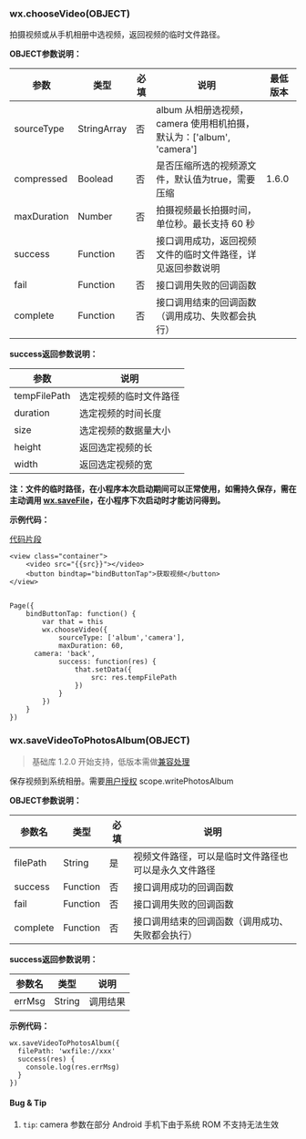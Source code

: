 <!-- https://developers.weixin.qq.com/miniprogram/dev/api/media-video.html -->

### wx.chooseVideo(OBJECT)

拍摄视频或从手机相册中选视频，返回视频的临时文件路径。

**OBJECT参数说明：**

  参数          |  类型          |  必填 |  说明                                                 | 最低版本 
----------------|----------------|-------|-------------------------------------------------------|----------
  sourceType    |  StringArray   |  否   |album 从相册选视频，camera 使用相机拍摄，默认为：['album', 'camera']|          
  compressed    |  Boolead       |  否   |  是否压缩所选的视频源文件，默认值为true，需要压缩     |  1.6.0   
  maxDuration   |  Number        |  否   |  拍摄视频最长拍摄时间，单位秒。最长支持 60 秒         |          
  success       |  Function      |  否   |接口调用成功，返回视频文件的临时文件路径，详见返回参数说明|          
  fail          |  Function      |  否   |  接口调用失败的回调函数                               |          
  complete      |  Function      |  否   |  接口调用结束的回调函数（调用成功、失败都会执行）     |          

**success返回参数说明：**

  参数           |  说明          
-----------------|----------------
  tempFilePath   |选定视频的临时文件路径
  duration       |选定视频的时间长度
  size           |选定视频的数据量大小
  height         |返回选定视频的长
  width          |返回选定视频的宽

**注：文件的临时路径，在小程序本次启动期间可以正常使用，如需持久保存，需在主动调用 [wx.saveFile](https://developers.weixin.qq.com/miniprogram/dev/api/file.html)，在小程序下次启动时才能访问得到。**

**示例代码：**

[代码片段](wechatide://minicode/Qu4htbmu6RYo)

    <view class="container">
        <video src="{{src}}"></video>
        <button bindtap="bindButtonTap">获取视频</button>
    </view>
    

    Page({
        bindButtonTap: function() {
            var that = this
            wx.chooseVideo({
                sourceType: ['album','camera'],
                maxDuration: 60,
          camera: 'back',
                success: function(res) {
                    that.setData({
                        src: res.tempFilePath
                    })
                }
            })
        }
    })
    

### wx.saveVideoToPhotosAlbum(OBJECT)

> 基础库 1.2.0 开始支持，低版本需做[兼容处理](https://developers.weixin.qq.com/miniprogram/dev/framework/compatibility.html)

保存视频到系统相册。需要[用户授权](https://developers.weixin.qq.com/miniprogram/dev/api/authorize-index.html) scope.writePhotosAlbum

**OBJECT参数说明：**

  参数名     |  类型       |  必填 |  说明                         
-------------|-------------|-------|-------------------------------
  filePath   |  String     |  是   |视频文件路径，可以是临时文件路径也可以是永久文件路径
  success    |  Function   |  否   |  接口调用成功的回调函数       
  fail       |  Function   |  否   |  接口调用失败的回调函数       
  complete   |  Function   |  否   |接口调用结束的回调函数（调用成功、失败都会执行）

**success返回参数说明：**

  参数名   |  类型     |  说明   
-----------|-----------|---------
  errMsg   |  String   | 调用结果

**示例代码：**

    wx.saveVideoToPhotosAlbum({
      filePath: 'wxfile://xxx'
      success(res) {
        console.log(res.errMsg)
      }
    })
    

#### Bug & Tip

1.  `tip`: camera 参数在部分 Android 手机下由于系统 ROM 不支持无法生效

